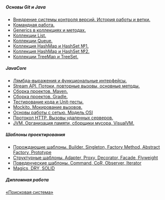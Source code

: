 
##### Основы Git и Java
- [Внедрение системы контроля версий. История работы и ветки.](https://github.com/Vladlen1988/SalesManager.git)
- [Командная работа.](https://github.com/Vladlen1988/Basket.git)
- [Generics в коллекциях и методах.](https://github.com/Vladlen1988/MagicBox.git)
- [Коллекции List.](https://github.com/Vladlen1988/ShoppingList.git)
- [Коллекции Queue.](https://github.com/Vladlen1988/AmusementPark.git)
- [Коллекция HashMap и HashSet №1.](https://github.com/Vladlen1988/Collections.git)
- [Коллекция HashMap и HashSet №2.](https://github.com/Vladlen1988/WordsChecker.git)
- [Коллекции TreeMap и TreeSet.](https://github.com/Vladlen1988/NotablePerson.git)
##### JavaCore
- [Лямбда-выражения и функциональные интерфейсы.](https://github.com/Vladlen1988/NotablePerson/pull/1)
- [Stream API. Потоки, повторные вызовы, основные методы.](https://github.com/Vladlen1988/Population.git)
- [Сборка проектов. Maven.](https://github.com/Vladlen1988/App.git)
- [Сборка проектов. Gradle.](https://github.com/Vladlen1988/Test_Gradle.git)
- [Тестирование кода и Unit-тесты.](https://github.com/Vladlen1988/Accounts_Test.git)
- [Mockito. Мокирование вызовов.](https://github.com/Vladlen1988/geo-service.git)
- [Основы работы с сетью. Модель OSI](https://github.com/Vladlen1988/new_server.git)
- [Протокол HTTP. Вызовы удаленных серверов.](https://github.com/Vladlen1988/Cats.git)
- [JVM. Организация памяти, сборщики мусора, VisualVM.](https://github.com/Vladlen1988/JvmComprehension.git)
##### Шаблоны проектирования
- [Порождающие шаблоны. Builder, Singleton, Factory Method, Abstract Factory, Prototype]()
- [Структурные шаблоны. Adapter, Proxy, Decorator, Facade, Flyweight]()
- [Поведенческие шаблоны. Command, CoR, Observer, Iterator]()
- [Magics, DRY, SOLID]()

##### Дипломная работа
[ «Поисковая система»]()

